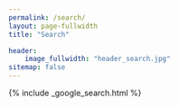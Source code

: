 ```yaml
---
permalink: /search/
layout: page-fullwidth
title: "Search"

header:
    image_fullwidth: "header_search.jpg"
sitemap: false
---
```


{% include _google_search.html %}
